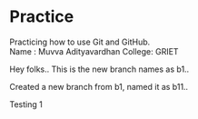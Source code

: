 # Practice

Practicing how to use Git and GitHub.<br>
Name : Muvva Adityavardhan
College: GRIET

Hey folks.. This is the new branch names as b1..

Created a new branch from b1, named it as b11..


Testing 1